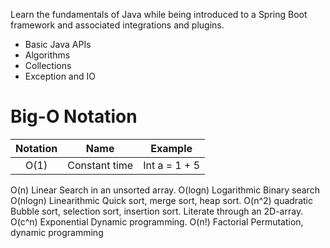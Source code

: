 Learn the fundamentals of Java while being introduced to a Spring Boot framework and associated integrations and plugins.


* Basic Java APIs
* Algorithms
* Collections
* Exception and IO

# Big-O Notation
| Notation | Name   | Example   |
| :---:    | :---:  | :---:     |
|    O(1)  | Constant time  | Int a = 1 + 5   |
 





O(n)
Linear
Search in an unsorted array.
O(logn)
Logarithmic
Binary search
O(nlogn)
Linearithmic
Quick sort, merge sort, heap sort.
O(n^2)
quadratic
Bubble sort, selection sort, insertion sort. Literate through an 2D-array.
O(c^n)
Exponential
Dynamic programming.
O(n!)
Factorial
Permutation, dynamic programming


